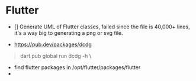 # Flutter
- [] Generate UML of Flutter classes, failed since the file is 40,000+ lines, it's a way big to generating a png or svg file.
* https://pub.dev/packages/dcdg
> dart pub global run dcdg -h
\
* find flutter packages in /opt/flutter/packages/flutter
* 
